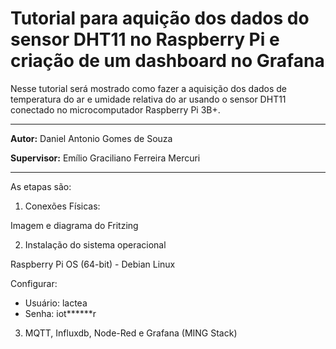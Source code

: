 # Tutorial para aquição dos dados do sensor DHT11 no Raspberry Pi e criação de um dashboard no Grafana

Nesse tutorial será mostrado como fazer a aquisição dos dados de temperatura do ar e umidade relativa do ar usando o sensor DHT11 conectado no microcomputador Raspberry Pi 3B+.

---

**Autor:** Daniel Antonio Gomes de Souza

**Supervisor:** Emílio Graciliano Ferreira Mercuri

---

As etapas são:

1. Conexões Físicas:

Imagem e diagrama do Fritzing

2. Instalação do sistema operacional 

Raspberry Pi OS (64-bit) - Debian Linux

Configurar:
- Usuário: lactea
- Senha: iot******r

3. MQTT, Influxdb, Node-Red e Grafana (MING Stack)

   
